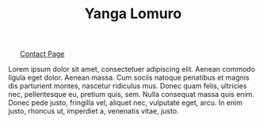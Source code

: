 <header>
  <h1>Yanga Lomuro</h1>
</header>
<ul>
  <a href="contact-us.md">Contact Page</a>
</ul> 
<body>
  <p>
  Lorem ipsum dolor sit amet, consectetuer adipiscing elit. Aenean commodo ligula eget dolor. Aenean massa. Cum sociis natoque penatibus et magnis dis parturient montes, 
  nascetur ridiculus mus. Donec quam felis, ultricies nec, pellentesque eu, pretium quis, sem. Nulla consequat massa quis enim. Donec pede justo, fringilla vel, 
  aliquet nec, vulputate eget, arcu. In enim justo, rhoncus ut, imperdiet a, venenatis vitae, justo.
  </p>
</body>
